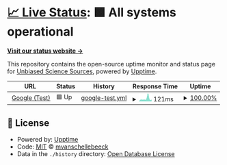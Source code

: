 # [📈 Live Status](https://mvanschellebeeck.github.io/unbiased-science-uptime): <!--live status--> **🟩 All systems operational**

[**Visit our status website →**](https://mvanschellebeeck.github.io/unbiased-science-uptime)

This repository contains the open-source uptime monitor and status page for [Unbiased Science Sources](https://mvanschellebeeck.github.io/unbiased-science-uptime), powered by [Upptime](https://github.com/upptime/upptime).

<!--start: status pages-->
<!-- This summary is generated by Upptime (https://github.com/upptime/upptime) -->
<!-- Do not edit this manually, your changes will be overwritten -->
<!-- prettier-ignore -->
| URL | Status | History | Response Time | Uptime |
| --- | ------ | ------- | ------------- | ------ |
| <img alt="" src="https://icons.duckduckgo.com/ip3/www.google.com.ico" height="13"> [Google (Test)](https://www.google.com) | 🟩 Up | [google-test.yml](https://github.com/mvanschellebeeck/unbiased-science-uptime/commits/HEAD/history/google-test.yml) | <details><summary><img alt="Response time graph" src="./graphs/google-test/response-time-week.png" height="20"> 121ms</summary><br><a href="https://mvanschellebeeck.github.io/unbiased-science-uptime/history/google-test"><img alt="Response time 98" src="https://img.shields.io/endpoint?url=https%3A%2F%2Fraw.githubusercontent.com%2Fmvanschellebeeck%2Funbiased-science-uptime%2FHEAD%2Fapi%2Fgoogle-test%2Fresponse-time.json"></a><br><a href="https://mvanschellebeeck.github.io/unbiased-science-uptime/history/google-test"><img alt="24-hour response time 79" src="https://img.shields.io/endpoint?url=https%3A%2F%2Fraw.githubusercontent.com%2Fmvanschellebeeck%2Funbiased-science-uptime%2FHEAD%2Fapi%2Fgoogle-test%2Fresponse-time-day.json"></a><br><a href="https://mvanschellebeeck.github.io/unbiased-science-uptime/history/google-test"><img alt="7-day response time 121" src="https://img.shields.io/endpoint?url=https%3A%2F%2Fraw.githubusercontent.com%2Fmvanschellebeeck%2Funbiased-science-uptime%2FHEAD%2Fapi%2Fgoogle-test%2Fresponse-time-week.json"></a><br><a href="https://mvanschellebeeck.github.io/unbiased-science-uptime/history/google-test"><img alt="30-day response time 96" src="https://img.shields.io/endpoint?url=https%3A%2F%2Fraw.githubusercontent.com%2Fmvanschellebeeck%2Funbiased-science-uptime%2FHEAD%2Fapi%2Fgoogle-test%2Fresponse-time-month.json"></a><br><a href="https://mvanschellebeeck.github.io/unbiased-science-uptime/history/google-test"><img alt="1-year response time 98" src="https://img.shields.io/endpoint?url=https%3A%2F%2Fraw.githubusercontent.com%2Fmvanschellebeeck%2Funbiased-science-uptime%2FHEAD%2Fapi%2Fgoogle-test%2Fresponse-time-year.json"></a></details> | <details><summary><a href="https://mvanschellebeeck.github.io/unbiased-science-uptime/history/google-test">100.00%</a></summary><a href="https://mvanschellebeeck.github.io/unbiased-science-uptime/history/google-test"><img alt="All-time uptime 100.00%" src="https://img.shields.io/endpoint?url=https%3A%2F%2Fraw.githubusercontent.com%2Fmvanschellebeeck%2Funbiased-science-uptime%2FHEAD%2Fapi%2Fgoogle-test%2Fuptime.json"></a><br><a href="https://mvanschellebeeck.github.io/unbiased-science-uptime/history/google-test"><img alt="24-hour uptime 100.00%" src="https://img.shields.io/endpoint?url=https%3A%2F%2Fraw.githubusercontent.com%2Fmvanschellebeeck%2Funbiased-science-uptime%2FHEAD%2Fapi%2Fgoogle-test%2Fuptime-day.json"></a><br><a href="https://mvanschellebeeck.github.io/unbiased-science-uptime/history/google-test"><img alt="7-day uptime 100.00%" src="https://img.shields.io/endpoint?url=https%3A%2F%2Fraw.githubusercontent.com%2Fmvanschellebeeck%2Funbiased-science-uptime%2FHEAD%2Fapi%2Fgoogle-test%2Fuptime-week.json"></a><br><a href="https://mvanschellebeeck.github.io/unbiased-science-uptime/history/google-test"><img alt="30-day uptime 100.00%" src="https://img.shields.io/endpoint?url=https%3A%2F%2Fraw.githubusercontent.com%2Fmvanschellebeeck%2Funbiased-science-uptime%2FHEAD%2Fapi%2Fgoogle-test%2Fuptime-month.json"></a><br><a href="https://mvanschellebeeck.github.io/unbiased-science-uptime/history/google-test"><img alt="1-year uptime 100.00%" src="https://img.shields.io/endpoint?url=https%3A%2F%2Fraw.githubusercontent.com%2Fmvanschellebeeck%2Funbiased-science-uptime%2FHEAD%2Fapi%2Fgoogle-test%2Fuptime-year.json"></a></details>

<!--end: status pages-->

## 📄 License

- Powered by: [Upptime](https://github.com/upptime/upptime)
- Code: [MIT](./LICENSE) © [mvanschellebeeck](https://mvanschellebeeck.github.io/unbiased-science-uptime)
- Data in the `./history` directory: [Open Database License](https://opendatacommons.org/licenses/odbl/1-0/)
